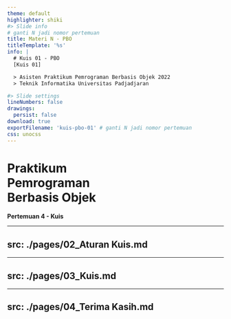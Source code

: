 ```yaml
---
theme: default
highlighter: shiki
#> Slide info
# ganti N jadi nomor pertemuan
title: Materi N - PBO
titleTemplate: '%s'
info: |
  # Kuis 01 - PBO
  [Kuis 01]

  > Asisten Praktikum Pemrograman Berbasis Objek 2022  
  > Teknik Informatika Universitas Padjadjaran

#> Slide settings
lineNumbers: false
drawings:
  persist: false
download: true
exportFilename: 'kuis-pbo-01' # ganti N jadi nomor pertemuan
css: unocss
---
```


# Praktikum<br>Pemrograman<br>Berbasis Objek

**Pertemuan 4 - Kuis**

---
src: ./pages/02_Aturan Kuis.md
---
---
src: ./pages/03_Kuis.md
---
---
src: ./pages/04_Terima Kasih.md 
---